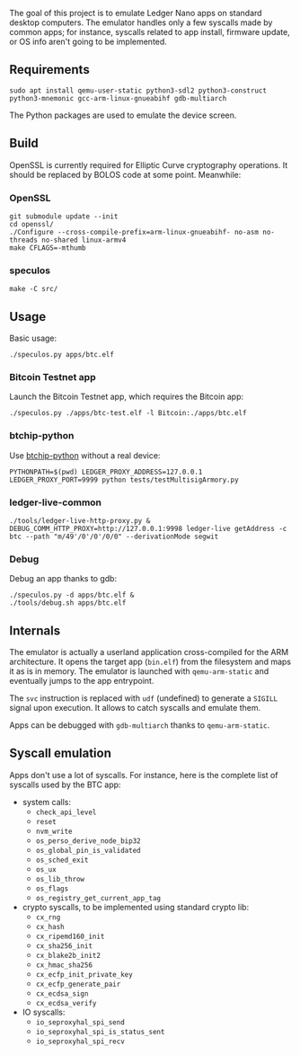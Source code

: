 The goal of this project is to emulate Ledger Nano apps on standard desktop
computers. The emulator handles only a few syscalls made by common apps; for
instance, syscalls related to app install, firmware update, or OS info aren't
going to be implemented.

## Requirements

```console
sudo apt install qemu-user-static python3-sdl2 python3-construct python3-mnemonic gcc-arm-linux-gnueabihf gdb-multiarch
```

The Python packages are used to emulate the device screen.


## Build

OpenSSL is currently required for Elliptic Curve cryptography operations. It
should be replaced by BOLOS code at some point. Meanwhile:

### OpenSSL

```console
git submodule update --init
cd openssl/
./Configure --cross-compile-prefix=arm-linux-gnueabihf- no-asm no-threads no-shared linux-armv4
make CFLAGS=-mthumb
```

### speculos

```console
make -C src/
```


## Usage

Basic usage:

```console
./speculos.py apps/btc.elf
```

### Bitcoin Testnet app

Launch the Bitcoin Testnet app, which requires the Bitcoin app:

```console
./speculos.py ./apps/btc-test.elf -l Bitcoin:./apps/btc.elf
```

### btchip-python

Use [btchip-python](https://github.com/LedgerHQ/btchip-python) without a real device:

```console
PYTHONPATH=$(pwd) LEDGER_PROXY_ADDRESS=127.0.0.1 LEDGER_PROXY_PORT=9999 python tests/testMultisigArmory.py
```

### ledger-live-common

```console
./tools/ledger-live-http-proxy.py &
DEBUG_COMM_HTTP_PROXY=http://127.0.0.1:9998 ledger-live getAddress -c btc --path "m/49'/0'/0'/0/0" --derivationMode segwit
```

### Debug

Debug an app thanks to gdb:

```console
./speculos.py -d apps/btc.elf &
./tools/debug.sh apps/btc.elf
```


## Internals

The emulator is actually a userland application cross-compiled for the ARM
architecture. It opens the target app (`bin.elf`) from the filesystem and maps
it as is in memory. The emulator is launched with `qemu-arm-static` and
eventually jumps to the app entrypoint.

The `svc` instruction is replaced with `udf` (undefined) to generate a `SIGILL`
signal upon execution. It allows to catch syscalls and emulate them.

Apps can be debugged with `gdb-multiarch` thanks to `qemu-arm-static`.


## Syscall emulation

Apps don't use a lot of syscalls. For instance, here is the complete list of
syscalls used by the BTC app:

- system calls:
    - `check_api_level`
    - `reset`
    - `nvm_write`
    - `os_perso_derive_node_bip32`
    - `os_global_pin_is_validated`
    - `os_sched_exit`
    - `os_ux`
    - `os_lib_throw`
    - `os_flags`
    - `os_registry_get_current_app_tag`
- crypto syscalls, to be implemented using standard crypto lib:
    - `cx_rng`
    - `cx_hash`
    - `cx_ripemd160_init`
    - `cx_sha256_init`
    - `cx_blake2b_init2`
    - `cx_hmac_sha256`
    - `cx_ecfp_init_private_key`
    - `cx_ecfp_generate_pair`
    - `cx_ecdsa_sign`
    - `cx_ecdsa_verify`
- IO syscalls:
    - `io_seproxyhal_spi_send`
    - `io_seproxyhal_spi_is_status_sent`
    - `io_seproxyhal_spi_recv`
